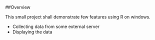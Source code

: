 ##Overview

This small project shall demonstrate few features using R on windows.

* Collecting data from some external server
* Displaying the data


